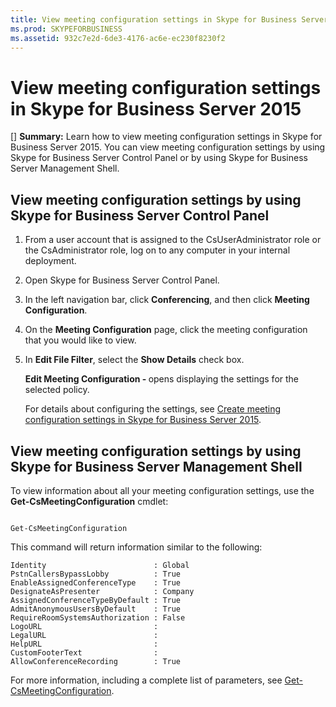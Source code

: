 ```yaml
---
title: View meeting configuration settings in Skype for Business Server 2015
ms.prod: SKYPEFORBUSINESS
ms.assetid: 932c7e2d-6de3-4176-ac6e-ec230f8230f2
---
```



# View meeting configuration settings in Skype for Business Server 2015
[] **Summary:** Learn how to view meeting configuration settings in Skype for Business Server 2015.
You can view meeting configuration settings by using Skype for Business Server Control Panel or by using Skype for Business Server Management Shell.
  
    
    


## View meeting configuration settings by using Skype for Business Server Control Panel
<a name="BKMK_ViewJoinSettings"> </a>


1. From a user account that is assigned to the CsUserAdministrator role or the CsAdministrator role, log on to any computer in your internal deployment.
    
  
2.  Open Skype for Business Server Control Panel.
    
  
3. In the left navigation bar, click **Conferencing**, and then click **Meeting Configuration**.
    
  
4. On the **Meeting Configuration** page, click the meeting configuration that you would like to view.
    
  
5. In **Edit File Filter**, select the **Show Details** check box.
    
    **Edit Meeting Configuration - <policy>** opens displaying the settings for the selected policy.
    
    For details about configuring the settings, see  [Create meeting configuration settings in Skype for Business Server 2015](create-meeting-configuration-settings-in-skype-for-business-server-2015.md).
    
  

## View meeting configuration settings by using Skype for Business Server Management Shell
<a name="BKMK_ViewJoinSettings"> </a>

To view information about all your meeting configuration settings, use the **Get-CsMeetingConfiguration** cmdlet:
  
    
    

```

Get-CsMeetingConfiguration
```

This command will return information similar to the following:
  
    
    



```
Identity                        : Global
PstnCallersBypassLobby          : True
EnableAssignedConferenceType    : True
DesignateAsPresenter            : Company
AssignedConferenceTypeByDefault : True
AdmitAnonymousUsersByDefault    : True
RequireRoomSystemsAuthorization : False
LogoURL                         :
LegalURL                        :
HelpURL                         :
CustomFooterText                :
AllowConferenceRecording        : True

```

For more information, including a complete list of parameters, see  [Get-CsMeetingConfiguration](get-csmeetingconfiguration.md).
  
    
    


